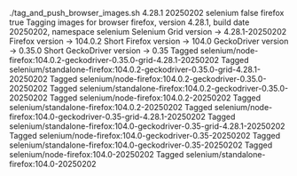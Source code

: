 ./tag_and_push_browser_images.sh 4.28.1 20250202 selenium false firefox true
Tagging images for browser firefox, version 4.28.1, build date 20250202, namespace selenium
Selenium Grid version -> 4.28.1-20250202
Firefox version -> 104.0.2
Short Firefox version -> 104.0
GeckoDriver version -> 0.35.0
Short GeckoDriver version -> 0.35
Tagged selenium/node-firefox:104.0.2-geckodriver-0.35.0-grid-4.28.1-20250202
Tagged selenium/standalone-firefox:104.0.2-geckodriver-0.35.0-grid-4.28.1-20250202
Tagged selenium/node-firefox:104.0.2-geckodriver-0.35.0-20250202
Tagged selenium/standalone-firefox:104.0.2-geckodriver-0.35.0-20250202
Tagged selenium/node-firefox:104.0.2-20250202
Tagged selenium/standalone-firefox:104.0.2-20250202
Tagged selenium/node-firefox:104.0-geckodriver-0.35-grid-4.28.1-20250202
Tagged selenium/standalone-firefox:104.0-geckodriver-0.35-grid-4.28.1-20250202
Tagged selenium/node-firefox:104.0-geckodriver-0.35-20250202
Tagged selenium/standalone-firefox:104.0-geckodriver-0.35-20250202
Tagged selenium/node-firefox:104.0-20250202
Tagged selenium/standalone-firefox:104.0-20250202
